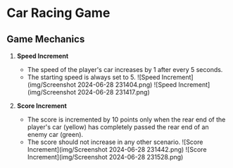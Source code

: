 # Car Racing Game

## Game Mechanics

1. **Speed Increment**
   - The speed of the player's car increases by 1 after every 5 seconds.
   - The starting speed is always set to 5.
   ![Speed Increment](img/Screenshot 2024-06-28 231404.png)
   ![Speed Increment](img/Screenshot 2024-06-28 231417.png)

2. **Score Increment**
   - The score is incremented by 10 points only when the rear end of the player's car (yellow) has completely passed the rear end of an enemy car (green).
   - The score should not increase in any other scenario.
   ![Score Increment](img/Screenshot 2024-06-28 231442.png)
   ![Score Increment](img/Screenshot 2024-06-28 231528.png)
